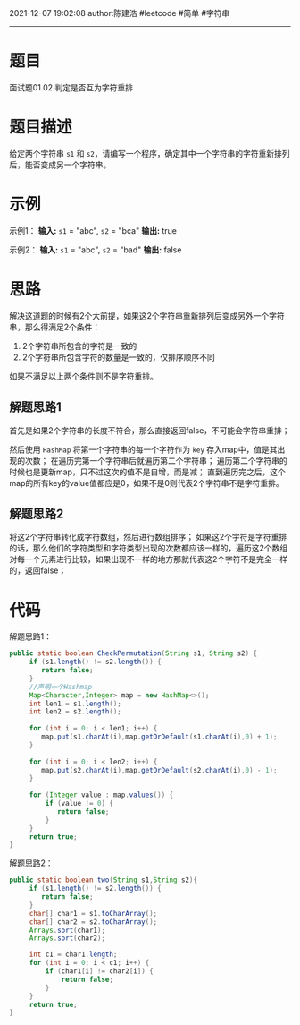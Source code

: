 2021-12-07
19:02:08
author:陈建浩
#leetcode  #简单 #字符串

--- 
# 题目
面试题01.02 判定是否互为字符重排

# 题目描述
给定两个字符串 `s1` 和 `s2`，请编写一个程序，确定其中一个字符串的字符重新排列后，能否变成另一个字符串。

# 示例
示例1：
**输入:** `s1` = "abc", `s2` = "bca"
**输出:** true

示例2：
**输入:** `s1` = "abc", `s2` = "bad"
**输出:** false

# 思路
解决这道题的时候有2个大前提，如果这2个字符串重新排列后变成另外一个字符串，那么得满足2个条件：
1. 2个字符串所包含的字符是一致的
2. 2个字符串所包含字符的数量是一致的，仅排序顺序不同

如果不满足以上两个条件则不是字符重排。
## 解题思路1
首先是如果2个字符串的长度不符合，那么直接返回false，不可能会字符串重排；

然后使用 `HashMap` 将第一个字符串的每一个字符作为 `key` 存入map中，值是其出现的次数；
在遍历完第一个字符串后就遍历第二个字符串；
遍历第二个字符串的时候也是更新map，只不过这次的值不是自增，而是减；
直到遍历完之后，这个map的所有key的value值都应是0，如果不是0则代表2个字符串不是字符重排。

## 解题思路2
将这2个字符串转化成字符数组，然后进行数组排序；
如果这2个字符是字符重排的话，那么他们的字符类型和字符类型出现的次数都应该一样的，遍历这2个数组对每一个元素进行比较，如果出现不一样的地方那就代表这2个字符不是完全一样的，返回false；

# 代码
解题思路1：

```java
public static boolean CheckPermutation(String s1, String s2) {  
	 if (s1.length() != s2.length()) {  
		return false;  
	 }  
	 //声明一个Hashmap  
	 Map<Character,Integer> map = new HashMap<>();  
	 int len1 = s1.length();  
	 int len2 = s2.length();  
	 
	 for (int i = 0; i < len1; i++) {  
		map.put(s1.charAt(i),map.getOrDefault(s1.charAt(i),0) + 1);  
	 }  
	 
	 for (int i = 0; i < len2; i++) {  
		map.put(s2.charAt(i),map.getOrDefault(s2.charAt(i),0) - 1);  
	 }  
	 
	 for (Integer value : map.values()) {  
		 if (value != 0) {  
			return false;  
		 }  
	 } 
	 return true;  
}
```

解题思路2：
```java
public static boolean two(String s1,String s2){  
	 if (s1.length() != s2.length()) {  
	 	return false;  
	 }  
	 char[] char1 = s1.toCharArray();  
	 char[] char2 = s2.toCharArray();  
	 Arrays.sort(char1);  
	 Arrays.sort(char2);  

	 int c1 = char1.length;  
	 for (int i = 0; i < c1; i++) {  
		 if (char1[i] != char2[i]) {  
			 return false;  
	 	 }  
	 } 
	 return true;  
}
```